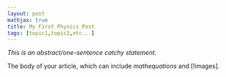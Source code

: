 ```yaml
---
layout: post
mathjax: true
title: My First Physics Post
tags: [topic1,topic2,etc...]
---
```


_This is an abstract/one-sentence catchy statement._

The body of your article, which can include $math equations$ and [!images].

